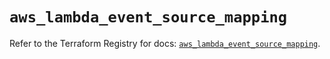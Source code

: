 # `aws_lambda_event_source_mapping`

Refer to the Terraform Registry for docs: [`aws_lambda_event_source_mapping`](https://registry.terraform.io/providers/hashicorp/aws/6.10.0/docs/resources/lambda_event_source_mapping).
